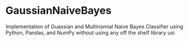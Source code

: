# GaussianNaiveBayes
Implementation of Guassian and Multinomial Naive Bayes Classifier using Python, Pandas, and NumPy without using any off the shelf library usi 
